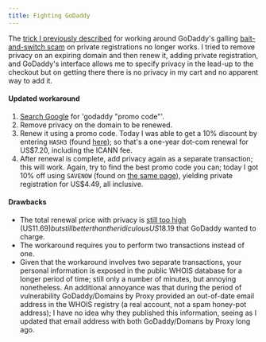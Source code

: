 ```yaml
---
title: Fighting GoDaddy
---
```


The [trick I previously described](http://www.wincent.com/a/about/wincent/weblog/archives/2006/08/darn_godaddy.php) for working around GoDaddy's galling [bait-and-switch scam](http://www.wincent.com/a/about/wincent/weblog/archives/2006/07/godaddy_scam.php) on private registrations no longer works. I tried to remove privacy on an expiring domain and then renew it, adding private registration, and GoDaddy's interface allows me to specify privacy in the lead-up to the checkout but on getting there there is no privacy in my cart and no apparent way to add it.

#### Updated workaround

1.  [Search Google](http://www.google.com/search?q=godaddy+%22promo+code%22&ie=UTF-8&oe=UTF-8) for 'godaddy "promo code"'.
2.  Remove privacy on the domain to be renewed.
3.  Renew it using a promo code. Today I was able to get a 10% discount by entering `HASH3` (found [here](http://www.hostingadvices.com/godaddy-cheap-domain.php)); so that's a one-year dot-com renewal for US$7.20, including the ICANN fee.
4.  After renewal is complete, add privacy again as a separate transaction; this will work. Again, try to find the best promo code you can; today I got 10% off using `SAVENOW` (found on [the same page](http://www.hostingadvices.com/godaddy-cheap-domain.php)), yielding private registration for US$4.49, all inclusive.

#### Drawbacks

-   The total renewal price with privacy is [still too high](http://www.wincent.com/a/about/wincent/weblog/archives/2006/05/godaddys_renewa.php) (US$11.69) but still better than the ridiculous US$18.19 that GoDaddy wanted to charge.
-   The workaround requires you to perform two transactions instead of one.
-   Given that the workaround involves two separate transactions, your personal information is exposed in the public WHOIS database for a longer period of time; still only a number of minutes, but annoying nonetheless. An additional annoyance was that during the period of vulnerability GoDaddy/Domains by Proxy provided an out-of-date email address in the WHOIS registry (a real account, not a spam honey-pot address); I have no idea why they published this information, seeing as I updated that email address with both GoDaddy/Domans by Proxy long ago.
